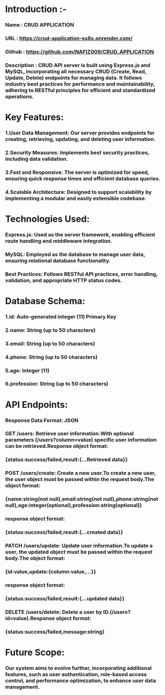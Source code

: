 # Introduction :-

### Name : CRUD APPLICATION
### URL : https://crud-application-ss8x.onrender.com/
### Github : https://github.com/NAFIZ009/CRUD_APPLICATION
### Description : CRUD API server is built using Express.js and MySQL, incorporating all necessary CRUD (Create, Read, Update, Delete) endpoints for managing data. It follows industry best practices for performance and maintainability, adhering to RESTful principles for efficient and standardized operations.

# Key Features:

### 1.User Data Management: Our server provides endpoints for creating, retrieving, updating, and deleting user information.
### 2.Security Measures: Implements best security practices, including data validation.
### 3.Fast and Responsive: The server is optimized for speed, ensuring quick response times and efficient database queries.
### 4.Scalable Architecture: Designed to support scalability by implementing a modular and easily extensible codebase.

# Technologies Used:

### Express.js: Used as the server framework, enabling efficient route handling and middleware integration.
### MySQL: Employed as the database to manage user data, ensuring relational database functionality.
### Best Practices: Follows RESTful API practices, error handling, validation, and appropriate HTTP status codes.


# Database Schema:

### 1.id: Auto-generated integer (11) Primary Key
### 2.name: String (up to 50 characters)
### 3.email: String (up to 50 characters)
### 4.phone: String (up to 50 characters)
### 5.age: Integer (11)
### 6.profession: String (up to 50 characters)

# API Endpoints:

### Response Data Format: JSON

### GET /users: Retrieve user information.With optional parameters (/users?column=value) specific user information can be retrieved.Response object format:
### {status:success/failed,result:{...Retrieved data}}

### POST /users/create: Create a new user.To create a new user, the user object must be passed within the request body.The object format:
### {name:string(not null),email:string(not null),phone:string(not null),age:integer(optional),profession:string(optional)}
### response object format:
### {status:success/failed,result:{...created data}}

### PATCH /users/update: Update user information.To update a user, the updated object must be passed within the request body.The object format:
### {id:value,update:{column:value,...}}
### response object format:
### {status:success/failed,result:{...updated data}}

### DELETE /users/delete: Delete a user by ID.(/users?id=value).Response object format:
### {status:success/failed,message:string}

# Future Scope:
### Our system aims to evolve further, incorporating additional features, such as user authentication, role-based access control, and performance optimization, to enhance user data management.
